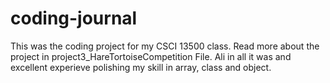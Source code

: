 # coding-journal
This was the coding project for my CSCI 13500 class.
Read more about the project in project3_HareTortoiseCompetition File.
Ali in all it was and excellent experieve polishing my skill in array, class and object.

